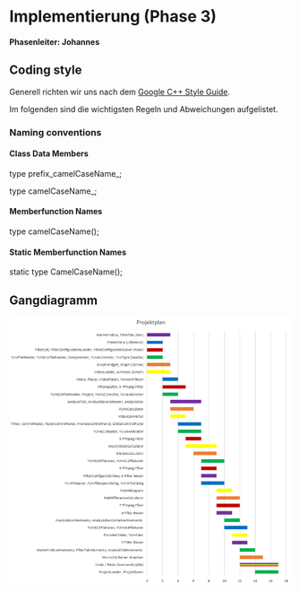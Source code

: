 # Implementierung (Phase 3)
#### Phasenleiter: Johannes

## Coding style
Generell richten wir uns nach dem [Google C++ Style Guide](https://google.github.io/styleguide/cppguide.html).


Im folgenden sind die wichtigsten Regeln und Abweichungen aufgelistet.
### Naming conventions
#### Class Data Members
type prefix_camelCaseName_;

type camelCaseName_;

#### Memberfunction Names
type camelCaseName();

#### Static Memberfunction Names
static type CamelCaseName();

## Gangdiagramm
![Gangdiagramm](../Entwurf/Entwurfsheft/Projektplan_new.PNG)
